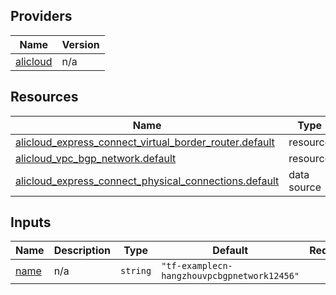<!-- BEGIN_TF_DOCS -->
## Providers

| Name | Version |
|------|---------|
| <a name="provider_alicloud"></a> [alicloud](#provider\_alicloud) | n/a |

## Resources

| Name | Type |
|------|------|
| [alicloud_express_connect_virtual_border_router.default](https://registry.terraform.io/providers/hashicorp/alicloud/latest/docs/resources/express_connect_virtual_border_router) | resource |
| [alicloud_vpc_bgp_network.default](https://registry.terraform.io/providers/hashicorp/alicloud/latest/docs/resources/vpc_bgp_network) | resource |
| [alicloud_express_connect_physical_connections.default](https://registry.terraform.io/providers/hashicorp/alicloud/latest/docs/data-sources/express_connect_physical_connections) | data source |

## Inputs

| Name | Description | Type | Default | Required |
|------|-------------|------|---------|:--------:|
| <a name="input_name"></a> [name](#input\_name) | n/a | `string` | `"tf-examplecn-hangzhouvpcbgpnetwork12456"` | no |
<!-- END_TF_DOCS -->    